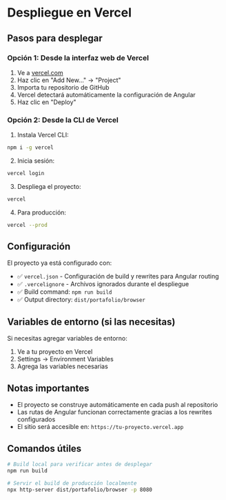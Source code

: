 # Despliegue en Vercel

## Pasos para desplegar

### Opción 1: Desde la interfaz web de Vercel

1. Ve a [vercel.com](https://vercel.com)
2. Haz clic en "Add New..." → "Project"
3. Importa tu repositorio de GitHub
4. Vercel detectará automáticamente la configuración de Angular
5. Haz clic en "Deploy"

### Opción 2: Desde la CLI de Vercel

1. Instala Vercel CLI:
```bash
npm i -g vercel
```

2. Inicia sesión:
```bash
vercel login
```

3. Despliega el proyecto:
```bash
vercel
```

4. Para producción:
```bash
vercel --prod
```

## Configuración

El proyecto ya está configurado con:
- ✅ `vercel.json` - Configuración de build y rewrites para Angular routing
- ✅ `.vercelignore` - Archivos ignorados durante el despliegue
- ✅ Build command: `npm run build`
- ✅ Output directory: `dist/portafolio/browser`

## Variables de entorno (si las necesitas)

Si necesitas agregar variables de entorno:

1. Ve a tu proyecto en Vercel
2. Settings → Environment Variables
3. Agrega las variables necesarias

## Notas importantes

- El proyecto se construye automáticamente en cada push al repositorio
- Las rutas de Angular funcionan correctamente gracias a los rewrites configurados
- El sitio será accesible en: `https://tu-proyecto.vercel.app`

## Comandos útiles

```bash
# Build local para verificar antes de desplegar
npm run build

# Servir el build de producción localmente
npx http-server dist/portafolio/browser -p 8080
```

